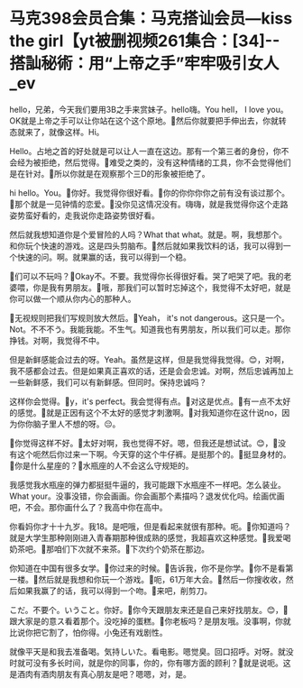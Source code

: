 # 马克398会员合集：马克搭讪会员—kiss the girl【yt被删视频261集合：[34]--搭訕秘術：用“上帝之手”牢牢吸引女人_ev

hello，兄弟，今天我们要用3B之手来赏妹子。hello嗨。You hell， I love you。OK就是上帝之手可以让你站在这个这个原地。🎼然后你就要把手伸出去，你就转态就来了，就像这样。Hi。

Hello。占地之首的好处就是可以让人一直在这边。那有一个第三者的身份，你不会经为被拒绝，然后觉得。🎼难受之类的，没有这种情绪的工具，你不会觉得他们是在针对。🎼所以你就是在观察那个三D的形象被拒绝了。

hi hello。You。🎼你好。我觉得你很好看。🎼你的你你你你之前有没有谈过那个。🎼那个就是一见钟情的恋爱。🎼没你见这情况没有。嗨嗨，就是我觉得你这个走路姿势蛮好看的，走我说你走路姿势很好看。

然后就我想知道你是个爱冒险的人吗？What that what。就是。啊，我想那个。和你玩个快速的游戏。这是四头剪脑布。🎼然后就如果我饮料的话，我可以得到一个快速的问。啊。就果赢的话，我可以得到一个稳。

🎼们可以不玩吗？🎼Okay不。不要。我觉得你长得很好看。哭了吧哭了吧。我的老婆喂，你是我有男朋友。🎼哦，那我们可以暂时忘掉这个，我觉得不太好吧，就是你可以做一个顺从你内心的那种人。

🎼无视规则把我们写规则放大然后。🎼Yeah， it's not dangerous。这只是一个。Not。不不不う。我能我能。不生气。知道我也有男朋友，所以我们可以走。那你挣钱。对啊，我觉得不中。

但是新鲜感能会过去的呀。Yeah。虽然是这样，但是我觉得我觉得。😊，对啊，我不感都会过去。但是如果真正喜欢的话，还是会会忠诚。对啊，然后忠诚再加上一些新鲜感，我们可以有新鲜感。但同时。保持忠诚吗？

这样你会觉得。🎼y，it's perfect。我会觉得有点。🎼对这是优点。🎼有一点不太好的感觉。🎼就是正因有这个不太好的感觉才刺激啊。🎼对我知道你在这什说no，因为你你脑子里人不想的呀。😔。

🎼你觉得这样不好。🎼太好对啊，我也觉得不好。嗯，但我还是想试试。😊，🎼没有这个呃然后你过来一下啊。今天穿的这个牛仔裤。是挺那个的。🎼挺显身材的。🎼你是什么星座的？🎼水瓶座的人不会这么守规矩的。

我感觉我水瓶座的弹力都挺挺牛逼的，我可能跟下水瓶座不一样吧。怎么装业。What your。没事没错，你会画画。你会画那个素描吗？退发优化吗。绘画优画吧，不会。那你画什么了？我高中你在高中。

你看妈你才十十九岁。我18。是吧哦，但是看起来就很有那种。呃。🎼你知道吗？就是大学生那种刚刚进入青春期那种很成熟的感觉，我超喜欢这种感觉。🎼我爱喝奶茶吧。🎼那咱们下次就不来茶。🎼下次约个奶茶在那边。

你知道在中国有很多女学。🎼你过来的时候。🎼告诉我，你不是你学。🎼你不是看第一楼。🎼然后就是我想和你玩一个游戏。🎼呃，61万年大会。🎼然后一你搜收收，然后如果我赢了的话，我可以得到一个吻。🎼来吧，削剪刀。

こだ。不要个。いうこと。你好。🎼你今天跟朋友来还是自己来好找朋友。😊，🎼跟大家是的意ス看着那个。没吃掉的蛋糕。🎼你老板吗？是朋友哦。没事啊，你就比说你把它割了，怕你得。小兔还有戏剧性。

就像平天是和我去准备喝。気持しいた。看电影。嗯觉臭。回口招呼。对呀。就没时就可没有多长时间，就是你的同事，你的，你有哪方面的顾利？🎼就是说呃。这是酒肉有酒肉朋友有真心朋友是吧？嗯嗯，对，是。

